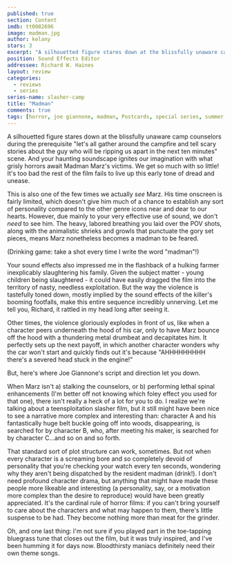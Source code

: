 ```yaml
---
published: true
section: Content
imdb: tt0082696
image: madman.jpg
author: kelany
stars: 3
excerpt: "A silhouetted figure stares down at the blissfully unaware camp counselors during the prerequisite &#8220;let&rsquo;s all gather around the campfire and tell scary stories about the guy who will be ripping us apart in the next ten minutes&#8221; scene. And your haunting soundscape ignites our imagination with what grisly horrors await Madman Marz&rsquo;s victims."
position: Sound Effects Editor
addressee: Richard W. Haines
layout: review
categories:
  - reviews
  - series
series-name: slasher-camp
title: "Madman"
comments: true
tags: [horror, joe giannone, madman, Postcards, special series, summer camp, Summer Camp]
---
```

A silhouetted figure stares down at the blissfully unaware camp counselors during the prerequisite "let's all gather around the campfire and tell scary stories about the guy who will be ripping us apart in the next ten minutes" scene. And your haunting soundscape ignites our imagination with what grisly horrors await Madman Marz's victims. We get so much with so little! It's too bad the rest of the film fails to live up this early tone of dread and unease.

This is also one of the few times we actually _see_ Marz. His time onscreen is fairly limited, which doesn't give him much of a chance to establish any sort of personality compared to the other genre icons near and dear to our hearts. However, due mainly to your very effective use of sound, we don't _need_ to see him. The heavy, labored breathing you laid over the POV shots, along with the animalistic shrieks and growls that punctuate the gory set pieces, means Marz nonetheless becomes a madman to be feared.

(Drinking game: take a shot every time I write the word "madman"!)

Your sound effects also impressed me in the flashback of a hulking farmer inexplicably slaughtering his family. Given the subject matter - young children being slaughtered - it could have easily dragged the film into the territory of nasty, needless exploitation. But the way the violence is tastefully toned down, mostly implied by the sound effects of the killer's booming footfalls, make this entire sequence incredibly unnerving. Let me tell you, Richard, it rattled in my head long after seeing it.  
  
Other times, the violence gloriously explodes in front of us, like when a character peers underneath the hood of his car, only to have Marz bounce off the hood with a thundering metal drumbeat and decapitates him. It perfectly sets up the next payoff, in which another character wonders why the car won't start and quickly finds out it's because "AHHHHHHHHH there's a severed head stuck in the engine!"

But, here's where Joe Giannone's script and direction let you down. 

When Marz isn't a) stalking the counselors, or b) performing lethal spinal enhancements (I'm better off not knowing which foley effect you used for that one), there isn't really a heck of a lot for you to do. I realize we're talking about a teensploitation slasher film, but it still might have been nice to see a narrative more complex and interesting than: character A and his fantastically huge belt buckle going off into woods, disappearing, is searched for by character B, who, after meeting his maker, is searched for by character C…and so on and so forth.

That standard sort of plot structure can work, sometimes. But not when every character is a screaming bore and so completely devoid of personality that you're checking your watch every ten seconds, wondering why they aren't being dispatched by the resident madman (drink!).  I don't need profound character drama, but anything that might have made these people more likeable and interesting (a personality, say, or a motivation more complex than the desire to reproduce) would have been greatly appreciated. It's the cardinal rule of horror films: if you can't bring yourself to care about the characters and what may happen to them, there's little suspense to be had. They become nothing more than meat for the grinder.   
  
Oh, and one last thing: I'm not sure if you played part in the toe-tapping bluegrass tune that closes out the film, but it was truly inspired, and I've been humming it for days now.  Bloodthirsty maniacs definitely need their own theme songs.   
